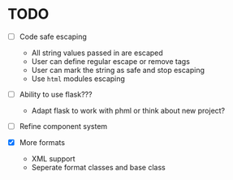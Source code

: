 # TODO

- [ ] Code safe escaping
  - All string values passed in are escaped
  - User can define regular escape or remove tags
  - User can mark the string as safe and stop escaping
  - Use `html` modules escaping
- [ ] Ability to use flask???
  - Adapt flask to work with phml or think about new project?
- [ ] Refine component system

- [x] More formats
  - XML support
  - Seperate format classes and base class